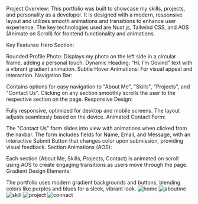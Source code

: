 Project Overview:
This portfolio was built to showcase my skills, projects, and personality as a developer. It is designed with a modern, responsive layout and utilizes smooth animations and transitions to enhance user experience. The key technologies used are Nuxt.js, Tailwind CSS, and AOS (Animate on Scroll) for frontend functionality and animations.

Key Features:
Hero Section:

Rounded Profile Photo: Displays my photo on the left side in a circular frame, adding a personal touch.
Dynamic Heading: “Hi, I’m Govind” text with a vibrant gradient animation.
Subtle Hover Animations: For visual appeal and interaction.
Navigation Bar:

Contains options for easy navigation to "About Me", "Skills", "Projects", and "Contact Us".
Clicking on any section smoothly scrolls the user to the respective section on the page.
Responsive Design:

Fully responsive, optimized for desktop and mobile screens. The layout adjusts seamlessly based on the device.
Animated Contact Form:

The "Contact Us" form slides into view with animations when clicked from the navbar.
The form includes fields for Name, Email, and Message, with an interactive Submit Button that changes color upon submission, providing visual feedback.
Section Animations (AOS):

Each section (About Me, Skills, Projects, Contact) is animated on scroll using AOS to create engaging transitions as users move through the page.
Gradient Design Elements:

The portfolio uses modern gradient backgrounds and buttons, blending colors like purples and blues for a sleek, vibrant look.
![home](https://github.com/user-attachments/assets/d1edce0c-e2ec-47a7-91ec-72271804292d)
![aboutme](https://github.com/user-attachments/assets/94d14cc0-7950-43c0-841a-5d904ecd5f73)
![skill](https://github.com/user-attachments/assets/6264a043-8f8f-431e-bebd-38bda955ef4b)
![project](https://github.com/user-attachments/assets/94493c2d-f7c2-473e-8a6a-b97312dec796)
![connact](https://github.com/user-attachments/assets/45d9baaf-dc85-463a-9b7f-cd8dbfd24fef)

